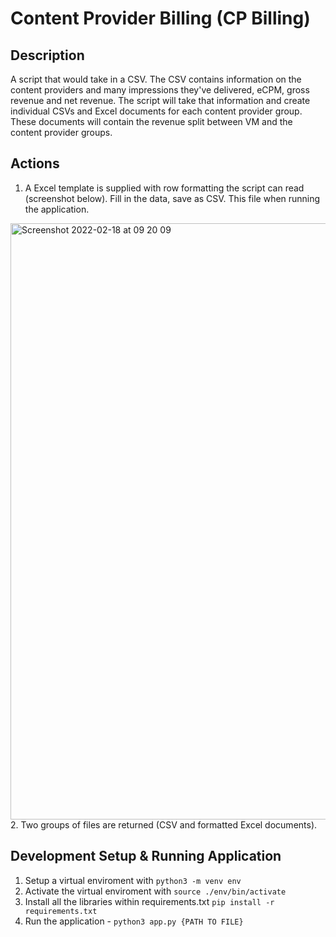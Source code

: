 # Content Provider Billing (CP Billing)

## Description

A script that would take in a CSV. The CSV contains information on the content providers and many impressions they've delivered, eCPM,
gross revenue and net revenue. The script will take that information and create individual CSVs and Excel documents for each content provider
group. These documents will contain the revenue split between VM and the content provider groups.

## Actions

1. A Excel template is supplied with row formatting the script can read (screenshot below). Fill in the data, save as CSV. This file when running the application.
<img width="954" alt="Screenshot 2022-02-18 at 09 20 09" src="https://user-images.githubusercontent.com/4954209/154654507-72e7fc00-678b-4b59-84cd-af1220744c25.png">
2. Two groups of files are returned (CSV and formatted Excel documents).


## Development Setup & Running Application

1. Setup a virtual enviroment with `python3 -m venv env`
2. Activate the virtual enviroment with `source ./env/bin/activate`
3. Install all the libraries within requirements.txt `pip install -r requirements.txt`
4. Run the application - `python3 app.py {PATH TO FILE}`

